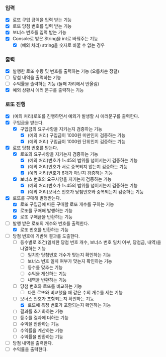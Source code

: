 ### 입력
- [X] 로또 구입 금액을 입력 받는 기능
- [X] 로또 당첨 번호를 입력 받는 기능
- [X] 보너스 번호를 입력 받는 기능
- [X] Console로 받은 String을 int로 바꿔주는 기능
    - [X] (예외 처리) string을 숫자로 바꿀 수 없는 경우

### 출력
- [X] 발행한 로또 수량 및 번호를 출력하는 기능 (오름차순 정렬)
- [ ] 당첨 내역을 출력하는 기능
- [ ] 수익률을 출력하는 기능 (둘째 자리에서 반올림)
- [X] 예외 상황시 에러 문구를 출력하는 기능

### 로또 진행
- [X] (예외 처리)로또를 진행하면서 예외가 발생할 시 에러문구를 출력한다.
- [X] 구입금을 받는다. 
    - [X] 구입금의 요구사항을 지키는지 검증하는 기능
      - [X] (예외 처리) 구입금이 1000원 미만인지 검증하는 기능
      - [X] (예외 처리) 구입금이 1000원 단위인지 검증하는 기능
- [X] 로또 당첨 번호를 받는다. 
    - [X] 로또의 요구사항을 지키는지 검증하는 기능
        - [X] (예외 처리)번호가 1~45의 범위를 넘어서는기 검증하는 기능
        - [X] (예외 처리)번호가 서로 중복되지 않는지 검증하는 기능
        - [X] (예외 처리)번호가 6개가 아닌지 검증하는 기능
    - [X] 보너스 번호의 요구사항을 지키는지 검증하는 기능
        - [X] (예외 처리)번호가 1~45의 범위를 넘어서는지 검증하는 기능
        - [X] (예외 처리)보너스 번호가 당첨번호와 중복되는지 검증하는 기능
- [X] 로또를 구매해 발행받는다.
    - [X] 로또 구입금에 따른 구매할 로또 개수를 구하는 기능
    - [X] 로또를 구매해 발행하는 기능
    - [X] 로또 구매금을 반환하는 기능
- [ ] 발행 받은 로또의 개수와 번호를 출력한다.
    - [X] 로또 번호를 반환하는 기능 
- [ ] 당첨 번호에 기반해 결과를 도출한다.
    - [ ] 등수별로 조건(일치한 당첨 번호 개수, 보너스 번호 일치 여부, 당첨금, 내역)을 나열하는 기능
      - [ ] 일치한 당첨번호 개수가 맞는지 확인하는 기능
      - [ ] 보너스 번호 일치 여부가 맞는지 확인하는 기능
      - [ ] 등수를 맞추는 기능
      - [ ] 수익을 계산하는 기능
      - [ ] 내역을 반환하는 기능
    - [ ] 당첨 번호와 로또를 비교하는 기능
        - [ ] 다른 로또와 비교했을 때 같은 수의 개수를 세는 기능
    - [ ] 보너스 번호가 포함되는지 확인하는 기능
        - [X] 로또에 특정 번호가 포함되는지 확인하는 기능
    - [ ] 결과를 초기화하는 기능
    - [ ] 등수를 결과에 더하는 기능
    - [ ] 수익을 반환하는 기능
    - [ ] 수익률을 계산하는 기능
    - [ ] 수익률을 반환하는 기능
- [ ] 당첨 내역을 출력한다. 
- [ ] 수익률을 출력한다. 
